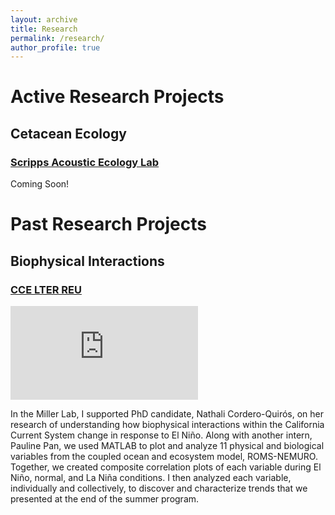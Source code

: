 ```yaml
---
layout: archive
title: Research
permalink: /research/
author_profile: true
---
```

# Active Research Projects

## Cetacean Ecology
### [Scripps Acoustic Ecology Lab](https://sael.ucsd.edu)
Coming Soon!


# Past Research Projects
## Biophysical Interactions
### [CCE LTER REU](https://cce.lternet.edu/education/opportunities/reu)

![Figure 1](https://lhbalitaan.github.io/files/CCELTER_Flyer.pdf)

In the Miller Lab, I supported PhD candidate, Nathali Cordero-Quirós, on her research of understanding how biophysical interactions within the California Current System change in response to El Niño. Along with another intern, Pauline Pan, we used MATLAB to plot and analyze 11 physical and biological variables from the coupled ocean and ecosystem model, ROMS-NEMURO. Together, we created composite correlation plots of each variable during El Niño, normal, and La Niña conditions. I then analyzed each variable, individually and collectively, to discover and characterize trends that we presented at the end of the summer program.
